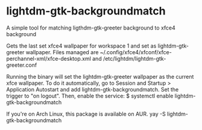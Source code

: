 # lightdm-gtk-backgroundmatch
A simple tool for matching ligthdm-gtk-greeter background to xfce4 background

Gets the last set xfce4 wallpaper for workspace 1 and set as lightdm-gtk-greeter wallpaper.
Files managed are ~/.config/xfce4/xfconf/xfce-perchannel-xml/xfce-desktop.xml and /etc/lightdm/lightdm-gtk-greeter.conf

Running the binary will set the lightdm-gtk-greeter wallpaper as the current xfce wallpaper.
To do it automatically, go to Session and Startup > Application Autostart and add lightdm-gtk-backgroundmatch. Set the trigger to "on logout". Then, enable the service:
$ systemctl enable lightdm-gtk-backgroundmatch

If you're on Arch Linux, this package is available on AUR.
  yay -S lightdm-gtk-backgroundmatch
